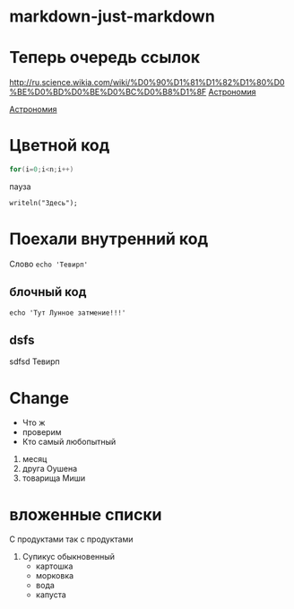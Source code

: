 # markdown-just-markdown
# Теперь очередь ссылок
http://ru.science.wikia.com/wiki/%D0%90%D1%81%D1%82%D1%80%D0%BE%D0%BD%D0%BE%D0%BC%D0%B8%D1%8F
[Астрономия](http://ru.science.wikia.com/wiki/%D0%90%D1%81%D1%82%D1%80%D0%BE%D0%BD%D0%BE%D0%BC%D0%B8%D1%8F)

[Астрономия][Астрономия]

[Астрономия]: http://ru.science.wikia.com/wiki/%D0%90%D1%81%D1%82%D1%80%D0%BE%D0%BD%D0%BE%D0%BC%D0%B8%D1%8F

# Цветной код
``` C
for(i=0;i<n;i++)
```
пауза
``` pascal
writeln("Здесь");
```


# Поехали внутренний код
Слово `echo 'Тевирп'`
## блочный код
```
echo 'Тут Лунное затмение!!!'
```

## dsfs
sdfsd
Тевирп
# Change
* Что ж
* проверим
* Кто самый любопытный
1. месяц
2. друга Оушена
3. товарища Миши

# вложенные списки
С продуктами так с продуктами
1. Супикус обыкновенный 
    * картошка
    * морковка
    * вода
    * капуста
